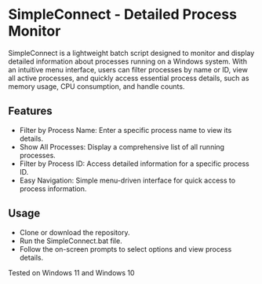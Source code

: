 # SimpleConnect - Detailed Process Monitor

SimpleConnect is a lightweight batch script designed to monitor and display detailed information about processes running on a Windows system. With an intuitive menu interface, users can filter processes by name or ID, view all active processes, and quickly access essential process details, such as memory usage, CPU consumption, and handle counts.
## Features

- Filter by Process Name: Enter a specific process name to view its details.
- Show All Processes: Display a comprehensive list of all running processes.
- Filter by Process ID: Access detailed information for a specific process ID.
- Easy Navigation: Simple menu-driven interface for quick access to process information.

## Usage

- Clone or download the repository.
- Run the SimpleConnect.bat file.
- Follow the on-screen prompts to select options and view process details.

Tested on Windows 11 and Windows 10
